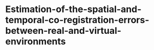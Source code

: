 # Estimation-of-the-spatial-and-temporal-co-registration-errors-between-real-and-virtual-environments